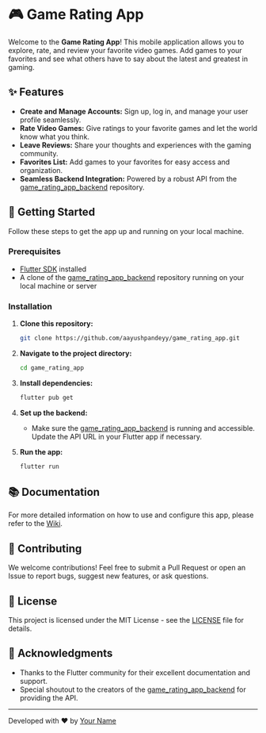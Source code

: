 # 🎮 Game Rating App

Welcome to the **Game Rating App**! This mobile application allows you to explore, rate, and review your favorite video games. Add games to your favorites and see what others have to say about the latest and greatest in gaming.

## ✨ Features

- **Create and Manage Accounts:** Sign up, log in, and manage your user profile seamlessly.
- **Rate Video Games:** Give ratings to your favorite games and let the world know what you think.
- **Leave Reviews:** Share your thoughts and experiences with the gaming community.
- **Favorites List:** Add games to your favorites for easy access and organization.
- **Seamless Backend Integration:** Powered by a robust API from the [game_rating_app_backend](https://github.com/aayushpandeyy/game_rating_app_backend) repository.

## 🚀 Getting Started

Follow these steps to get the app up and running on your local machine.

### Prerequisites

- [Flutter SDK](https://flutter.dev/docs/get-started/install) installed
- A clone of the [game_rating_app_backend](https://github.com/aayushpandeyy/game_rating_app_backend) repository running on your local machine or server

### Installation

1. **Clone this repository:**
   ```bash
   git clone https://github.com/aayushpandeyy/game_rating_app.git
   ```
2. **Navigate to the project directory:**

   ```bash
   cd game_rating_app
   ```

3. **Install dependencies:**

   ```bash
   flutter pub get
   ```

4. **Set up the backend:**

   - Make sure the [game_rating_app_backend](https://github.com/aayushpandeyy/game_rating_app_backend) is running and accessible. Update the API URL in your Flutter app if necessary.

5. **Run the app:**
   ```bash
   flutter run
   ```

## 📚 Documentation

For more detailed information on how to use and configure this app, please refer to the [Wiki](https://github.com/aayushpandeyy/game_rating_app/wiki).

## 🤝 Contributing

We welcome contributions! Feel free to submit a Pull Request or open an Issue to report bugs, suggest new features, or ask questions.

## 📄 License

This project is licensed under the MIT License - see the [LICENSE](LICENSE) file for details.

## 🙏 Acknowledgments

- Thanks to the Flutter community for their excellent documentation and support.
- Special shoutout to the creators of the [game_rating_app_backend](https://github.com/aayushpandeyy/game_rating_app_backend) for providing the API.

---

Developed with ❤️ by [Your Name](https://github.com/aayushpandeyy)
